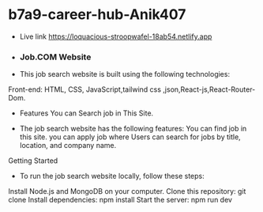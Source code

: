 ﻿# b7a9-career-hub-Anik407
 * Live link
https://loquacious-stroopwafel-18ab54.netlify.app         

* <h3>Job.COM  Website</h3>
* This job search website is built using the following technologies:

 Front-end: HTML, CSS, JavaScript,tailwind css ,json,React-js,React-Router-Dom.

* Features
 You can Search job in This Site.

* The job search website has the following features:
 You can find job in this site.
 you can apply job where 
 Users can search for jobs by title, location, and company name.

 Getting Started

* To run the job search website locally, follow these steps:

Install Node.js and MongoDB on your computer.
Clone this repository: git clone <repository-url>
Install dependencies: npm install
Start the server: npm run dev 
